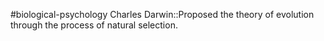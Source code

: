 #biological-psychology 
Charles Darwin::Proposed the theory of evolution through the process of natural selection. 